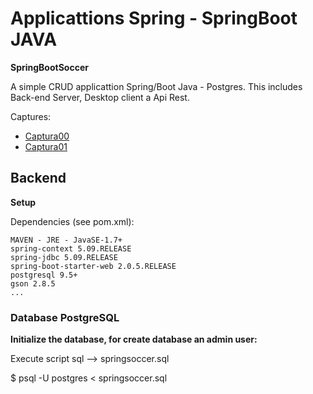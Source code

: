 # Applicattions Spring - SpringBoot JAVA

**SpringBootSoccer**

A simple CRUD applicattion Spring/Boot Java - Postgres. This includes Back-end Server, Desktop client a Api Rest. 

Captures:

<ul>
	<li>
		<a href="https://github.com/robertogarcor/django-blog/blob/master/syspets_images/Captura_00.PNG">Captura00</a>
	</li>
	<li>
		<a href="https://github.com/robertogarcor/django-blog/blob/master/syspets_images/Captura_01.PNG">Captura01</a>
	</li>
</ul>

## Backend 

**Setup** 

Dependencies (see pom.xml): 
 
	MAVEN - JRE - JavaSE-1.7+ 
	spring-context 5.09.RELEASE 
	spring-jdbc 5.09.RELEASE 
	spring-boot-starter-web 2.0.5.RELEASE 
	postgresql 9.5+ 
	gson 2.8.5 
	... 
	
	
### Database PostgreSQL

**Initialize the database, for create database an admin user:** 

Execute script sql --> springsoccer.sql 

$ psql -U postgres < springsoccer.sql 









